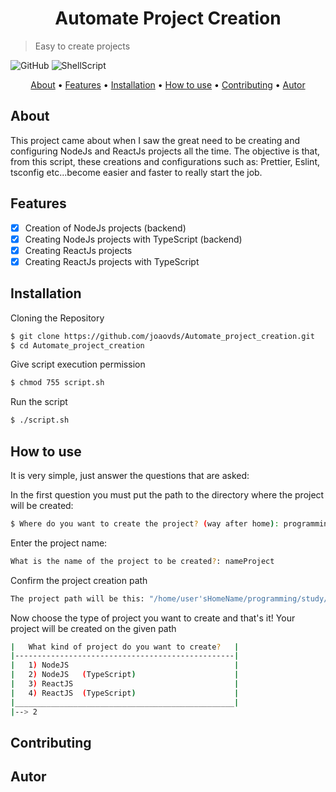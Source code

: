 <h1 align="center">Automate Project Creation</h1>

> Easy to create projects

![GitHub](https://img.shields.io/github/license/joaovds/Automate_project_creation)
![ShellScript](https://img.shields.io/static/v1?label=Shell&message=Script&color=0320fc&style=social&logo=linux)

<p align="center" style="color: black">
 <a href="#about">About</a> •
 <a href="#features">Features</a> •
 <a href="#installation">Installation</a> • 
 <a href="#howtouse">How to use</a> • 
 <a href="#contributing">Contributing</a> •
 <a href="#autor">Autor</a>
</p>

<h2 id="about">About</h2>

<p>
  This project came about when I saw the great need to be creating and configuring NodeJs and ReactJs projects all the time. The objective is that, from this script, these creations and configurations such as: Prettier, Eslint, tsconfig etc...become easier and faster to really start the job.
</p>

<h2 id="features">Features</h2>

- [x] Creation of NodeJs projects (backend)
- [x] Creating NodeJs projects with TypeScript (backend)
- [x] Creating ReactJs projects
- [x] Creating ReactJs projects with TypeScript

<h2 id="installation">Installation</h2>

Cloning the Repository

```sh
$ git clone https://github.com/joaovds/Automate_project_creation.git
$ cd Automate_project_creation
```

Give script execution permission

```sh
$ chmod 755 script.sh
```

Run the script

```sh
$ ./script.sh
```

<h2 id="howtouse">How to use</h2>

It is very simple, just answer the questions that are asked:

In the first question you must put the path to the directory where the project will be created:

```sh
$ Where do you want to create the project? (way after home): programming/study
```

Enter the project name:

```sh
What is the name of the project to be created?: nameProject
```

Confirm the project creation path

```sh
The project path will be this: "/home/user'sHomeName/programming/study/nameProject" [y/n]: y
```

Now choose the type of project you want to create and that's it! Your project will be created on the given path

```sh
|   What kind of project do you want to create?   |
|-------------------------------------------------|
|   1) NodeJS                                     |
|   2) NodeJS   (TypeScript)                      |
|   3) ReactJS                                    |
|   4) ReactJS  (TypeScript)                      |
|_________________________________________________|
|--> 2
```

<h2 id="contributing">Contributing</h2>

<h2 id="autor">Autor</h2>
